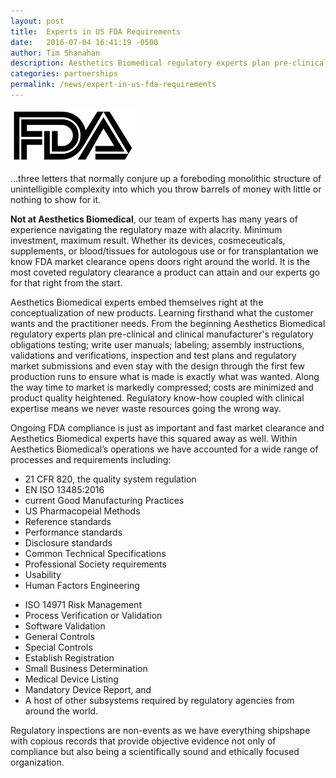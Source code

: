 ```yaml
---
layout: post
title:  Experts in US FDA Requirements
date:   2016-07-04 16:41:19 -0500
author: Tim Shanahan
description: Aesthetics Biomedical regulatory experts plan pre-clinical and clinical manufacturer's regulatory obligations testing; write user manuals; labeling; assembly instructions, validations and verifications, inspection and test plans and regulatory market submissions and even stay with the design through the first few production runs to ensure what is made is exactly what was wanted.
categories: partnerships
permalink: /news/expert-in-us-fda-requirements
---
```

<div class="pull-left">
	<img class="img-responsive" src="/assets/img/icon-fda.png">
</div>

<p class="lead">...three letters that normally conjure up a foreboding monolithic structure of unintelligible complexity into which you throw barrels of money with little or nothing to show for it.</p>

<div class="clearfix"></div>

__Not at Aesthetics Biomedical__, our team of experts has many years of experience navigating the regulatory maze with alacrity. Minimum investment, maximum result. Whether its devices, cosmeceuticals, supplements, or blood/tissues for autologous use or for transplantation we know FDA market clearance opens doors right around the world. It is the most coveted regulatory clearance a product can attain and our experts go for that right from the start.

Aesthetics Biomedical experts embed themselves right at the conceptualization of new products. Learning firsthand what the customer wants and the practitioner needs. From the beginning Aesthetics Biomedical regulatory experts plan pre-clinical and clinical
manufacturer's regulatory obligations testing; write user manuals; labeling; assembly instructions, validations and verifications, inspection and test plans and regulatory market submissions and even stay with the design through the first few production runs to ensure what is made is exactly what was wanted. Along the way time to market is markedly compressed; costs are minimized and product quality heightened. Regulatory know-how coupled with clinical expertise means we never waste resources going the wrong way.

Ongoing FDA compliance is just as important and fast market clearance and Aesthetics Biomedical experts have this squared away as well. Within Aesthetics Biomedical’s operations we have accounted for a wide range of processes and requirements including:

<div class="row">
	<div class="col-xs-12 col-sm-6">
		<ul>
			<li>21 CFR 820, the quality system regulation</li>
			<li>EN ISO 13485:2016</li>
			<li>current Good Manufacturing Practices</li>
			<li>US Pharmacopeial Methods</li>
			<li>Reference standards</li>
			<li>Performance standards</li>
			<li>Disclosure standards</li>
			<li>Common Technical Specifications</li>
			<li>Professional Society requirements</li>
			<li>Usability</li>
			<li>Human Factors Engineering</li>
		</ul>
	</div>
	<div class="col-xs-12 col-sm-6">
		<ul>
			<li>ISO 14971 Risk Management</li>
			<li>Process Verification or Validation</li>
			<li>Software Validation</li>
			<li>General Controls</li>
			<li>Special Controls</li>
			<li>Establish Registration</li>
			<li>Small Business Determination</li>
			<li>Medical Device Listing</li>
			<li>Mandatory Device Report, and</li>
			<li>A host of other subsystems required by regulatory agencies from around the world.</li>
		</ul>
	</div>
</div>

Regulatory inspections are non-events as we have everything shipshape with copious records that provide objective evidence not only of compliance but also being a scientifically sound and ethically focused organization.